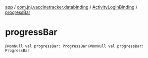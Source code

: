 [app](../../index.md) / [com.jnj.vaccinetracker.databinding](../index.md) / [ActivityLoginBinding](index.md) / [progressBar](./progress-bar.md)

# progressBar

`@NonNull val progressBar: ProgressBar`
`@NonNull val progressBar: ProgressBar`